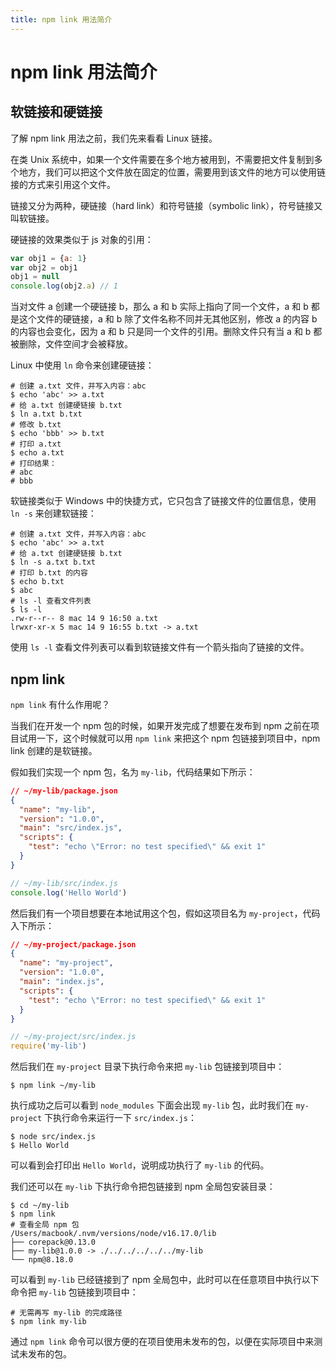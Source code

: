 ```yaml
---
title: npm link 用法简介
---
```


# npm link 用法简介

## 软链接和硬链接

了解 npm link 用法之前，我们先来看看 Linux 链接。

在类 Unix 系统中，如果一个文件需要在多个地方被用到，不需要把文件复制到多个地方，我们可以把这个文件放在固定的位置，需要用到该文件的地方可以使用链接的方式来引用这个文件。

链接又分为两种，硬链接（hard link）和符号链接（symbolic link），符号链接又叫软链接。

硬链接的效果类似于 js 对象的引用：

```javascript
var obj1 = {a: 1}
var obj2 = obj1
obj1 = null
console.log(obj2.a) // 1
```

当对文件 a 创建一个硬链接 b，那么 a 和 b 实际上指向了同一个文件，a 和 b 都是这个文件的硬链接，a 和 b 除了文件名称不同并无其他区别，修改
a 的内容 b 的内容也会变化，因为 a 和 b 只是同一个文件的引用。删除文件只有当 a 和 b 都被删除，文件空间才会被释放。

Linux 中使用 `ln` 命令来创建硬链接：

```shell
# 创建 a.txt 文件，并写入内容：abc
$ echo 'abc' >> a.txt
# 给 a.txt 创建硬链接 b.txt
$ ln a.txt b.txt
# 修改 b.txt
$ echo 'bbb' >> b.txt
# 打印 a.txt
$ echo a.txt
# 打印结果：
# abc
# bbb
```

软链接类似于 Windows 中的快捷方式，它只包含了链接文件的位置信息，使用 `ln -s` 来创建软链接：

```shell
# 创建 a.txt 文件，并写入内容：abc
$ echo 'abc' >> a.txt
# 给 a.txt 创建硬链接 b.txt
$ ln -s a.txt b.txt
# 打印 b.txt 的内容
$ echo b.txt
$ abc
# ls -l 查看文件列表
$ ls -l
.rw-r--r-- 8 mac 14 9 16:50 a.txt
lrwxr-xr-x 5 mac 14 9 16:55 b.txt -> a.txt
```

使用 `ls -l` 查看文件列表可以看到软链接文件有一个箭头指向了链接的文件。

## npm link

`npm link` 有什么作用呢？

当我们在开发一个 npm 包的时候，如果开发完成了想要在发布到 npm 之前在项目试用一下，这个时候就可以用 `npm link` 来把这个 npm
包链接到项目中，npm link 创建的是软链接。

假如我们实现一个 npm 包，名为 `my-lib`，代码结果如下所示：

```json
// ~/my-lib/package.json
{
  "name": "my-lib",
  "version": "1.0.0",
  "main": "src/index.js",
  "scripts": {
    "test": "echo \"Error: no test specified\" && exit 1"
  }
}
```

```js
// ~/my-lib/src/index.js
console.log('Hello World')
```

然后我们有一个项目想要在本地试用这个包，假如这项目名为 `my-project`，代码入下所示：

```json
// ~/my-project/package.json
{
  "name": "my-project",
  "version": "1.0.0",
  "main": "index.js",
  "scripts": {
    "test": "echo \"Error: no test specified\" && exit 1"
  }
}
```

```javascript
// ~/my-project/src/index.js
require('my-lib')
```

然后我们在 `my-project` 目录下执行命令来把 `my-lib` 包链接到项目中：

```shell
$ npm link ~/my-lib
```

执行成功之后可以看到 `node_modules` 下面会出现 `my-lib` 包，此时我们在 `my-project` 下执行命令来运行一下 `src/index.js`：

```shell
$ node src/index.js
$ Hello World
```

可以看到会打印出 `Hello World`，说明成功执行了 `my-lib` 的代码。

我们还可以在 `my-lib` 下执行命令把包链接到 npm 全局包安装目录：

```shell
$ cd ~/my-lib
$ npm link
# 查看全局 npm 包
/Users/macbook/.nvm/versions/node/v16.17.0/lib
├── corepack@0.13.0
├── my-lib@1.0.0 -> ./../../../../../my-lib
└── npm@8.18.0
```

可以看到 `my-lib` 已经链接到了 npm 全局包中，此时可以在任意项目中执行以下命令把 `my-lib` 包链接到项目中：

```shell
# 无需再写 my-lib 的完成路径
$ npm link my-lib
```

通过 `npm link` 命令可以很方便的在项目使用未发布的包，以便在实际项目中来测试未发布的包。
